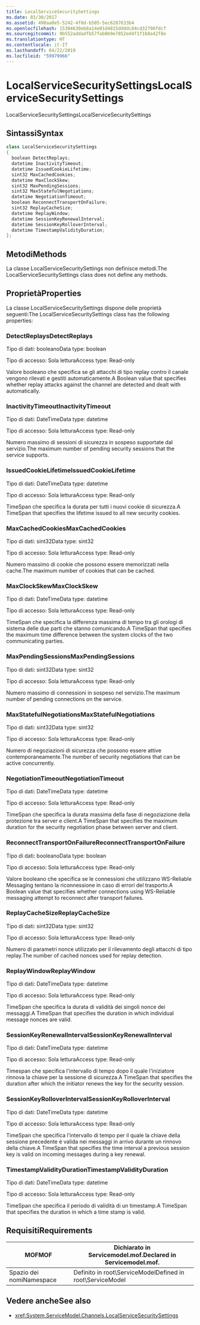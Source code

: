 ```yaml
---
title: LocalServiceSecuritySettings
ms.date: 03/30/2017
ms.assetid: 490aa0e5-5242-4f8d-b505-5ec6287633b4
ms.openlocfilehash: 15304630eb8a14e01d4815ddddc84cd32796fdcf
ms.sourcegitcommit: 9b552addadfb57fab0b9e7852ed4f1f1b8a42f8e
ms.translationtype: HT
ms.contentlocale: it-IT
ms.lasthandoff: 04/22/2019
ms.locfileid: "59979966"
---
```

# <a name="localservicesecuritysettings"></a><span data-ttu-id="4aa99-102">LocalServiceSecuritySettings</span><span class="sxs-lookup"><span data-stu-id="4aa99-102">LocalServiceSecuritySettings</span></span>
<span data-ttu-id="4aa99-103">LocalServiceSecuritySettings</span><span class="sxs-lookup"><span data-stu-id="4aa99-103">LocalServiceSecuritySettings</span></span>  
  
## <a name="syntax"></a><span data-ttu-id="4aa99-104">Sintassi</span><span class="sxs-lookup"><span data-stu-id="4aa99-104">Syntax</span></span>  
  
```csharp
class LocalServiceSecuritySettings  
{  
  boolean DetectReplays;  
  datetime InactivityTimeout;  
  datetime IssuedCookieLifetime;  
  sint32 MaxCachedCookies;  
  datetime MaxClockSkew;  
  sint32 MaxPendingSessions;  
  sint32 MaxStatefulNegotiations;  
  datetime NegotiationTimeout;  
  boolean ReconnectTransportOnFailure;  
  sint32 ReplayCacheSize;  
  datetime ReplayWindow;  
  datetime SessionKeyRenewalInterval;  
  datetime SessionKeyRolloverInterval;  
  datetime TimestampValidityDuration;  
};  
```  
  
## <a name="methods"></a><span data-ttu-id="4aa99-105">Metodi</span><span class="sxs-lookup"><span data-stu-id="4aa99-105">Methods</span></span>  
 <span data-ttu-id="4aa99-106">La classe LocalServiceSecuritySettings non definisce metodi.</span><span class="sxs-lookup"><span data-stu-id="4aa99-106">The LocalServiceSecuritySettings class does not define any methods.</span></span>  
  
## <a name="properties"></a><span data-ttu-id="4aa99-107">Proprietà</span><span class="sxs-lookup"><span data-stu-id="4aa99-107">Properties</span></span>  
 <span data-ttu-id="4aa99-108">La classe LocalServiceSecuritySettings dispone delle proprietà seguenti:</span><span class="sxs-lookup"><span data-stu-id="4aa99-108">The LocalServiceSecuritySettings class has the following properties:</span></span>  
  
### <a name="detectreplays"></a><span data-ttu-id="4aa99-109">DetectReplays</span><span class="sxs-lookup"><span data-stu-id="4aa99-109">DetectReplays</span></span>  
 <span data-ttu-id="4aa99-110">Tipo di dati: booleano</span><span class="sxs-lookup"><span data-stu-id="4aa99-110">Data type: boolean</span></span>  
  
 <span data-ttu-id="4aa99-111">Tipo di accesso: Sola lettura</span><span class="sxs-lookup"><span data-stu-id="4aa99-111">Access type: Read-only</span></span>  
  
 <span data-ttu-id="4aa99-112">Valore booleano che specifica se gli attacchi di tipo replay contro il canale vengono rilevati e gestiti automaticamente.</span><span class="sxs-lookup"><span data-stu-id="4aa99-112">A Boolean value that specifies whether replay attacks against the channel are detected and dealt with automatically.</span></span>  
  
### <a name="inactivitytimeout"></a><span data-ttu-id="4aa99-113">InactivityTimeout</span><span class="sxs-lookup"><span data-stu-id="4aa99-113">InactivityTimeout</span></span>  
 <span data-ttu-id="4aa99-114">Tipo di dati: DateTime</span><span class="sxs-lookup"><span data-stu-id="4aa99-114">Data type: datetime</span></span>  
  
 <span data-ttu-id="4aa99-115">Tipo di accesso: Sola lettura</span><span class="sxs-lookup"><span data-stu-id="4aa99-115">Access type: Read-only</span></span>  
  
 <span data-ttu-id="4aa99-116">Numero massimo di sessioni di sicurezza in sospeso supportate dal servizio.</span><span class="sxs-lookup"><span data-stu-id="4aa99-116">The maximum number of pending security sessions that the service supports.</span></span>  
  
### <a name="issuedcookielifetime"></a><span data-ttu-id="4aa99-117">IssuedCookieLifetime</span><span class="sxs-lookup"><span data-stu-id="4aa99-117">IssuedCookieLifetime</span></span>  
 <span data-ttu-id="4aa99-118">Tipo di dati: DateTime</span><span class="sxs-lookup"><span data-stu-id="4aa99-118">Data type: datetime</span></span>  
  
 <span data-ttu-id="4aa99-119">Tipo di accesso: Sola lettura</span><span class="sxs-lookup"><span data-stu-id="4aa99-119">Access type: Read-only</span></span>  
  
 <span data-ttu-id="4aa99-120">TimeSpan che specifica la durata per tutti i nuovi cookie di sicurezza.</span><span class="sxs-lookup"><span data-stu-id="4aa99-120">A TimeSpan that specifies the lifetime issued to all new security cookies.</span></span>  
  
### <a name="maxcachedcookies"></a><span data-ttu-id="4aa99-121">MaxCachedCookies</span><span class="sxs-lookup"><span data-stu-id="4aa99-121">MaxCachedCookies</span></span>  
 <span data-ttu-id="4aa99-122">Tipo di dati: sint32</span><span class="sxs-lookup"><span data-stu-id="4aa99-122">Data type: sint32</span></span>  
  
 <span data-ttu-id="4aa99-123">Tipo di accesso: Sola lettura</span><span class="sxs-lookup"><span data-stu-id="4aa99-123">Access type: Read-only</span></span>  
  
 <span data-ttu-id="4aa99-124">Numero massimo di cookie che possono essere memorizzati nella cache.</span><span class="sxs-lookup"><span data-stu-id="4aa99-124">The maximum number of cookies that can be cached.</span></span>  
  
### <a name="maxclockskew"></a><span data-ttu-id="4aa99-125">MaxClockSkew</span><span class="sxs-lookup"><span data-stu-id="4aa99-125">MaxClockSkew</span></span>  
 <span data-ttu-id="4aa99-126">Tipo di dati: DateTime</span><span class="sxs-lookup"><span data-stu-id="4aa99-126">Data type: datetime</span></span>  
  
 <span data-ttu-id="4aa99-127">Tipo di accesso: Sola lettura</span><span class="sxs-lookup"><span data-stu-id="4aa99-127">Access type: Read-only</span></span>  
  
 <span data-ttu-id="4aa99-128">TimeSpan che specifica la differenza massima di tempo tra gli orologi di sistema delle due parti che stanno comunicando.</span><span class="sxs-lookup"><span data-stu-id="4aa99-128">A TimeSpan that specifies the maximum time difference between the system clocks of the two communicating parties.</span></span>  
  
### <a name="maxpendingsessions"></a><span data-ttu-id="4aa99-129">MaxPendingSessions</span><span class="sxs-lookup"><span data-stu-id="4aa99-129">MaxPendingSessions</span></span>  
 <span data-ttu-id="4aa99-130">Tipo di dati: sint32</span><span class="sxs-lookup"><span data-stu-id="4aa99-130">Data type: sint32</span></span>  
  
 <span data-ttu-id="4aa99-131">Tipo di accesso: Sola lettura</span><span class="sxs-lookup"><span data-stu-id="4aa99-131">Access type: Read-only</span></span>  
  
 <span data-ttu-id="4aa99-132">Numero massimo di connessioni in sospeso nel servizio.</span><span class="sxs-lookup"><span data-stu-id="4aa99-132">The maximum number of pending connections on the service.</span></span>  
  
### <a name="maxstatefulnegotiations"></a><span data-ttu-id="4aa99-133">MaxStatefulNegotiations</span><span class="sxs-lookup"><span data-stu-id="4aa99-133">MaxStatefulNegotiations</span></span>  
 <span data-ttu-id="4aa99-134">Tipo di dati: sint32</span><span class="sxs-lookup"><span data-stu-id="4aa99-134">Data type: sint32</span></span>  
  
 <span data-ttu-id="4aa99-135">Tipo di accesso: Sola lettura</span><span class="sxs-lookup"><span data-stu-id="4aa99-135">Access type: Read-only</span></span>  
  
 <span data-ttu-id="4aa99-136">Numero di negoziazioni di sicurezza che possono essere attive contemporaneamente.</span><span class="sxs-lookup"><span data-stu-id="4aa99-136">The number of security negotiations that can be active concurrently.</span></span>  
  
### <a name="negotiationtimeout"></a><span data-ttu-id="4aa99-137">NegotiationTimeout</span><span class="sxs-lookup"><span data-stu-id="4aa99-137">NegotiationTimeout</span></span>  
 <span data-ttu-id="4aa99-138">Tipo di dati: DateTime</span><span class="sxs-lookup"><span data-stu-id="4aa99-138">Data type: datetime</span></span>  
  
 <span data-ttu-id="4aa99-139">Tipo di accesso: Sola lettura</span><span class="sxs-lookup"><span data-stu-id="4aa99-139">Access type: Read-only</span></span>  
  
 <span data-ttu-id="4aa99-140">TimeSpan che specifica la durata massima della fase di negoziazione della protezione tra server e client.</span><span class="sxs-lookup"><span data-stu-id="4aa99-140">A TimeSpan that specifies the maximum duration for the security negotiation phase between server and client.</span></span>  
  
### <a name="reconnecttransportonfailure"></a><span data-ttu-id="4aa99-141">ReconnectTransportOnFailure</span><span class="sxs-lookup"><span data-stu-id="4aa99-141">ReconnectTransportOnFailure</span></span>  
 <span data-ttu-id="4aa99-142">Tipo di dati: booleano</span><span class="sxs-lookup"><span data-stu-id="4aa99-142">Data type: boolean</span></span>  
  
 <span data-ttu-id="4aa99-143">Tipo di accesso: Sola lettura</span><span class="sxs-lookup"><span data-stu-id="4aa99-143">Access type: Read-only</span></span>  
  
 <span data-ttu-id="4aa99-144">Valore booleano che specifica se le connessioni che utilizzano WS-Reliable Messaging tentano la riconnessione in caso di errori del trasporto.</span><span class="sxs-lookup"><span data-stu-id="4aa99-144">A Boolean value that specifies whether connections using WS-Reliable messaging attempt to reconnect after transport failures.</span></span>  
  
### <a name="replaycachesize"></a><span data-ttu-id="4aa99-145">ReplayCacheSize</span><span class="sxs-lookup"><span data-stu-id="4aa99-145">ReplayCacheSize</span></span>  
 <span data-ttu-id="4aa99-146">Tipo di dati: sint32</span><span class="sxs-lookup"><span data-stu-id="4aa99-146">Data type: sint32</span></span>  
  
 <span data-ttu-id="4aa99-147">Tipo di accesso: Sola lettura</span><span class="sxs-lookup"><span data-stu-id="4aa99-147">Access type: Read-only</span></span>  
  
 <span data-ttu-id="4aa99-148">Numero di parametri nonce utilizzato per il rilevamento degli attacchi di tipo replay.</span><span class="sxs-lookup"><span data-stu-id="4aa99-148">The number of cached nonces used for replay detection.</span></span>  
  
### <a name="replaywindow"></a><span data-ttu-id="4aa99-149">ReplayWindow</span><span class="sxs-lookup"><span data-stu-id="4aa99-149">ReplayWindow</span></span>  
 <span data-ttu-id="4aa99-150">Tipo di dati: DateTime</span><span class="sxs-lookup"><span data-stu-id="4aa99-150">Data type: datetime</span></span>  
  
 <span data-ttu-id="4aa99-151">Tipo di accesso: Sola lettura</span><span class="sxs-lookup"><span data-stu-id="4aa99-151">Access type: Read-only</span></span>  
  
 <span data-ttu-id="4aa99-152">TimeSpan che specifica la durata di validità dei singoli nonce dei messaggi.</span><span class="sxs-lookup"><span data-stu-id="4aa99-152">A TimeSpan that specifies the duration in which individual message nonces are valid.</span></span>  
  
### <a name="sessionkeyrenewalinterval"></a><span data-ttu-id="4aa99-153">SessionKeyRenewalInterval</span><span class="sxs-lookup"><span data-stu-id="4aa99-153">SessionKeyRenewalInterval</span></span>  
 <span data-ttu-id="4aa99-154">Tipo di dati: DateTime</span><span class="sxs-lookup"><span data-stu-id="4aa99-154">Data type: datetime</span></span>  
  
 <span data-ttu-id="4aa99-155">Tipo di accesso: Sola lettura</span><span class="sxs-lookup"><span data-stu-id="4aa99-155">Access type: Read-only</span></span>  
  
 <span data-ttu-id="4aa99-156">Timespan che specifica l'intervallo di tempo dopo il quale l'iniziatore rinnova la chiave per la sessione di sicurezza.</span><span class="sxs-lookup"><span data-stu-id="4aa99-156">A TimeSpan that specifies the duration after which the initiator renews the key for the security session.</span></span>  
  
### <a name="sessionkeyrolloverinterval"></a><span data-ttu-id="4aa99-157">SessionKeyRolloverInterval</span><span class="sxs-lookup"><span data-stu-id="4aa99-157">SessionKeyRolloverInterval</span></span>  
 <span data-ttu-id="4aa99-158">Tipo di dati: DateTime</span><span class="sxs-lookup"><span data-stu-id="4aa99-158">Data type: datetime</span></span>  
  
 <span data-ttu-id="4aa99-159">Tipo di accesso: Sola lettura</span><span class="sxs-lookup"><span data-stu-id="4aa99-159">Access type: Read-only</span></span>  
  
 <span data-ttu-id="4aa99-160">TimeSpan che specifica l'intervallo di tempo per il quale la chiave della sessione precedente è valida nei messaggi in arrivo durante un rinnovo della chiave.</span><span class="sxs-lookup"><span data-stu-id="4aa99-160">A TimeSpan that specifies the time interval a previous session key is valid on incoming messages during a key renewal.</span></span>  
  
### <a name="timestampvalidityduration"></a><span data-ttu-id="4aa99-161">TimestampValidityDuration</span><span class="sxs-lookup"><span data-stu-id="4aa99-161">TimestampValidityDuration</span></span>  
 <span data-ttu-id="4aa99-162">Tipo di dati: DateTime</span><span class="sxs-lookup"><span data-stu-id="4aa99-162">Data type: datetime</span></span>  
  
 <span data-ttu-id="4aa99-163">Tipo di accesso: Sola lettura</span><span class="sxs-lookup"><span data-stu-id="4aa99-163">Access type: Read-only</span></span>  
  
 <span data-ttu-id="4aa99-164">TimeSpan che specifica il periodo di validità di un timestamp.</span><span class="sxs-lookup"><span data-stu-id="4aa99-164">A TimeSpan that specifies the duration in which a time stamp is valid.</span></span>  
  
## <a name="requirements"></a><span data-ttu-id="4aa99-165">Requisiti</span><span class="sxs-lookup"><span data-stu-id="4aa99-165">Requirements</span></span>  
  
|<span data-ttu-id="4aa99-166">MOF</span><span class="sxs-lookup"><span data-stu-id="4aa99-166">MOF</span></span>|<span data-ttu-id="4aa99-167">Dichiarato in Servicemodel.mof.</span><span class="sxs-lookup"><span data-stu-id="4aa99-167">Declared in Servicemodel.mof.</span></span>|  
|---------|-----------------------------------|  
|<span data-ttu-id="4aa99-168">Spazio dei nomi</span><span class="sxs-lookup"><span data-stu-id="4aa99-168">Namespace</span></span>|<span data-ttu-id="4aa99-169">Definito in root\ServiceModel</span><span class="sxs-lookup"><span data-stu-id="4aa99-169">Defined in root\ServiceModel</span></span>|  
  
## <a name="see-also"></a><span data-ttu-id="4aa99-170">Vedere anche</span><span class="sxs-lookup"><span data-stu-id="4aa99-170">See also</span></span>

- <xref:System.ServiceModel.Channels.LocalServiceSecuritySettings>
